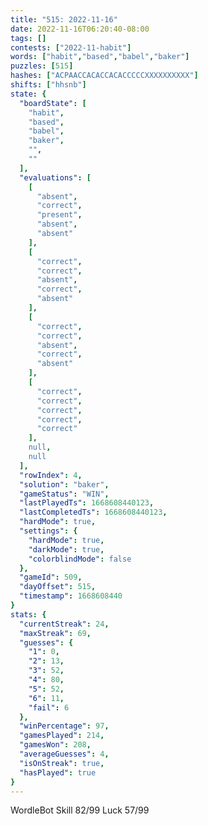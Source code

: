 ```yaml
---
title: "515: 2022-11-16"
date: 2022-11-16T06:20:40-08:00
tags: []
contests: ["2022-11-habit"]
words: ["habit","based","babel","baker"]
puzzles: [515]
hashes: ["ACPAACCACACCACACCCCCXXXXXXXXXX"]
shifts: ["hhsnb"]
state: {
  "boardState": [
    "habit",
    "based",
    "babel",
    "baker",
    "",
    ""
  ],
  "evaluations": [
    [
      "absent",
      "correct",
      "present",
      "absent",
      "absent"
    ],
    [
      "correct",
      "correct",
      "absent",
      "correct",
      "absent"
    ],
    [
      "correct",
      "correct",
      "absent",
      "correct",
      "absent"
    ],
    [
      "correct",
      "correct",
      "correct",
      "correct",
      "correct"
    ],
    null,
    null
  ],
  "rowIndex": 4,
  "solution": "baker",
  "gameStatus": "WIN",
  "lastPlayedTs": 1668608440123,
  "lastCompletedTs": 1668608440123,
  "hardMode": true,
  "settings": {
    "hardMode": true,
    "darkMode": true,
    "colorblindMode": false
  },
  "gameId": 509,
  "dayOffset": 515,
  "timestamp": 1668608440
}
stats: {
  "currentStreak": 24,
  "maxStreak": 69,
  "guesses": {
    "1": 0,
    "2": 13,
    "3": 52,
    "4": 80,
    "5": 52,
    "6": 11,
    "fail": 6
  },
  "winPercentage": 97,
  "gamesPlayed": 214,
  "gamesWon": 208,
  "averageGuesses": 4,
  "isOnStreak": true,
  "hasPlayed": true
}
---
```

<!-- more -->
WordleBot
Skill 82/99
Luck 57/99
